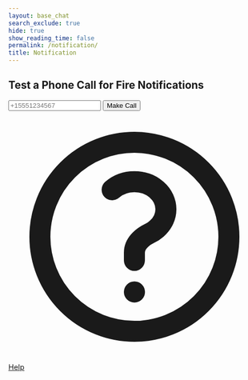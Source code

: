 ```yaml
---
layout: base_chat
search_exclude: true
hide: true
show_reading_time: false
permalink: /notification/
title: Notification
---
```


<div class="flex flex-col items-center justify-center mt-10 space-y-4">
  <h2 class="text-2xl font-semibold text-gray-100">Test a Phone Call for Fire Notifications</h2>

  <div class="flex flex-col sm:flex-row items-center space-y-4 sm:space-y-0 sm:space-x-4">
    <input
      type="tel"
      id="phoneNumber"
      placeholder="+15551234567"
      class="px-4 py-2 rounded-md bg-gray-800 text-gray-100 placeholder-gray-500 focus:outline-none focus:ring-2 focus:ring-red-500"
    />
    <button
      id="callButton"
      class="px-6 py-2 rounded-md bg-red-600 hover:bg-red-700 text-white font-medium transition"
      onclick="phoneButton()"
    >
      Make Call
    </button>
  </div>

  <div id="status" class="text-sm text-gray-400"></div>
</div>

<script type="module">
    import { pythonURI, fetchOptions } from '/pyre_frontend/assets/js/api/config.js';

    const callButton = document.getElementById('callButton');
    const phoneNumberInput = document.getElementById('phoneNumber');
    const statusElement = document.getElementById('status');

    callButton.addEventListener('click', function() {
        console.log('hi');
        const phoneNumber = phoneNumberInput.value;

        if (!phoneNumber) {
            statusElement.textContent = "Please enter a phone number";
            return;
        }

        statusElement.textContent = "Initiating call...";

        fetch(`${pythonURI}/make-call`, {
            method: 'POST',
            headers: {
                'Content-Type': 'application/json'
            },
            credentials: 'include',
            body: JSON.stringify({ to_number: phoneNumber })
        })
        .then(response => {
            if (!response.ok) {
                return response.json().then(data => {
                    throw new Error(data.error || 'Something went wrong');
                });
            }
            return response.json();
        })
        .then(data => {
            statusElement.textContent = "Call initiated! Status: " + data.status;
        })
        .catch(error => {
            statusElement.textContent = "Error: " + error.message;
        });
    });
</script>

<a href="/pyre_frontend/help/" class="fixed bottom-4 right-4 bg-green-600 text-white rounded-full p-3 shadow-lg hover:bg-green-700 transition duration-200 flex items-center justify-center" title="Help Center" style="font-size:1.05em;">
    <svg xmlns="http://www.w3.org/2000/svg" class="h-6 w-6" fill="none" viewBox="0 0 24 24" stroke="currentColor">
    <path stroke-linecap="round" stroke-linejoin="round" stroke-width="2" d="M9.879 7.519c1.171-1.025 3.071-1.025 4.242 0 1.172 1.025 1.172 2.687 0 3.712-.203.179-.43.326-.67.442-.745.361-1.45.999-1.45 1.827v.75M21 12a9 9 0 11-18 0 9 9 0 0118 0zm-9 5.25h.008v.008H12v-.008z"/>
    </svg>
    <span class="ml-1 font-medium">Help</span>
  </a>